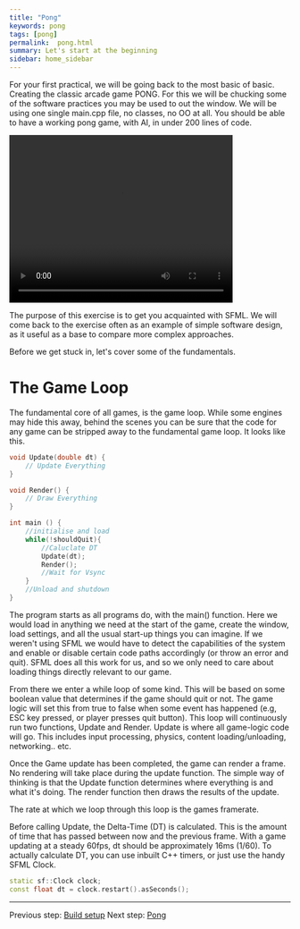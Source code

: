 ```yaml
---
title: "Pong"
keywords: pong
tags: [pong]
permalink:  pong.html
summary: Let's start at the beginning
sidebar: home_sidebar
---
```


For your first practical, we will be going back to the most basic of basic. Creating the classic arcade game PONG. For this we will be chucking some of the software practices you may be used to out the window. We will be using one single main.cpp file, no classes, no OO at all. You should be able to have a working pong game, with AI, in under 200 lines of code. 

<video class="middle" width="400" height="300" loop autoplay>
  <source src="/assets/videos/pong.mp4" type="video/mp4">
</video>


The purpose of this exercise is to get you acquainted with SFML. We will come back to the exercise often as an example of simple software design, as it useful as a base to compare more complex approaches.

Before we get stuck in, let's cover some of the fundamentals.

# The Game Loop

The fundamental core of all games, is the game loop. While some engines may hide this away, behind the scenes you can be sure that the code for any game can be stripped away to the fundamental game loop. It looks like this.
```Cpp
void Update(double dt) {
	// Update Everything
}

void Render() {
	// Draw Everything
}

int main () {
	//initialise and load
	while(!shouldQuit){
		//Caluclate DT
		Update(dt);
		Render();
		//Wait for Vsync
	}
	//Unload and shutdown
}
```

The program starts as all programs do, with the main() function. 
Here we would load in anything we need at the start of the game, create the window, load settings, and all the usual start-up things you can imagine. If we weren't using SFML we would have to detect the capabilities of the system and enable or disable certain code paths accordingly (or throw an error and quit). SFML does all this work for us, and so we only need to care about loading things directly relevant to our game.

From there we enter a while loop of some kind. This will be based on some boolean value that determines if the game should quit or not. The game logic will set this from true to false when some event has happened (e.g, ESC key pressed, or player presses quit button).  This loop will continuously run two functions, Update and Render.
Update is where all game-logic code will go. This includes input processing, physics, content loading/unloading, networking.. etc. 

Once the Game update has been completed, the game can render a frame.  No rendering will take place during the update function. The simple way of thinking is that the Update function determines where everything is and what it's doing. The render function then draws the results of the update.   

The rate at which we loop through this loop is the games framerate.

Before calling Update, the Delta-Time (DT) is calculated. This is the amount of time that has passed between now and the previous frame. With a game updating at a steady 60fps, dt should be approximately 16ms (1/60).
To actually calculate DT, you can use inbuilt C++ timers, or just use the handy SFML Clock.
```cpp
static sf::Clock clock;
const float dt = clock.restart().asSeconds();
```



---
Previous step: [Build setup](build_setup)
Next step: [Pong](pong)
